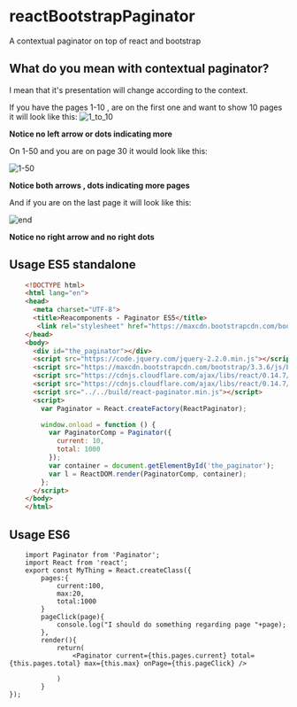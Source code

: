 # reactBootstrapPaginator
A contextual paginator on top of react and bootstrap

## What do you mean with contextual paginator?

I mean that it's presentation will change according to the context.

If you have the pages 1-10  , are on the first one and want to show 10 pages it will look like this:
![1_to_10](https://cloud.githubusercontent.com/assets/2636143/13376102/9acd464c-dd90-11e5-9e18-2035c6a12b95.png)

**Notice no left arrow or dots indicating more**

On 1-50 and you are on page 30 it would look like this:

![1-50](https://cloud.githubusercontent.com/assets/2636143/13376100/9ac9a96a-dd90-11e5-9774-0f48a88fb999.png)

**Notice both arrows , dots indicating more pages**

And if you are on the last page it will look like this:

![end](https://cloud.githubusercontent.com/assets/2636143/13376101/9acc64c0-dd90-11e5-9655-a30c765d8d6c.png)

**Notice no right arrow and no right dots**
## Usage ES5 standalone
```html
    <!DOCTYPE html>
    <html lang="en">
    <head>
      <meta charset="UTF-8">
      <title>Reacomponents - Paginator ES5</title>
       <link rel="stylesheet" href="https://maxcdn.bootstrapcdn.com/bootstrap/3.3.6/css/bootstrap.min.css" integrity="sha384-1q8mTJOASx8j1Au+a5WDVnPi2lkFfwwEAa8hDDdjZlpLegxhjVME1fgjWPGmkzs7" crossorigin="anonymous">
    </head>
    <body>
      <div id="the_paginator"></div>
      <script src="https://code.jquery.com/jquery-2.2.0.min.js"></script>
      <script src="https://maxcdn.bootstrapcdn.com/bootstrap/3.3.6/js/bootstrap.min.js" integrity="sha384-0mSbJDEHialfmuBBQP6A4Qrprq5OVfW37PRR3j5ELqxss1yVqOtnepnHVP9aJ7xS" crossorigin="anonymous"></script>
      <script src="https://cdnjs.cloudflare.com/ajax/libs/react/0.14.7/react.js"></script>
      <script src="https://cdnjs.cloudflare.com/ajax/libs/react/0.14.7/react-dom.js"></script>
      <script src="../../build/react-paginator.min.js"></script>
      <script>
        var Paginator = React.createFactory(ReactPaginator);

        window.onload = function () {
          var PaginatorComp = Paginator({
            current: 10,
            total: 1000
          });
          var container = document.getElementById('the_paginator');
          var l = ReactDOM.render(PaginatorComp, container);
        };
      </script>
    </body>
    </html>
```

## Usage ES6

```es6
    import Paginator from 'Paginator';
    import React from 'react';
    export const MyThing = React.createClass({
        pages:{
            current:100,
            max:20,
            total:1000
        }
        pageClick(page){
            console.log("I should do something regarding page "+page);
        },
        render(){
            return(
                <Paginator current={this.pages.current} total={this.pages.total} max={this.max} onPage={this.pageClick} />

            )
        }
});
```
